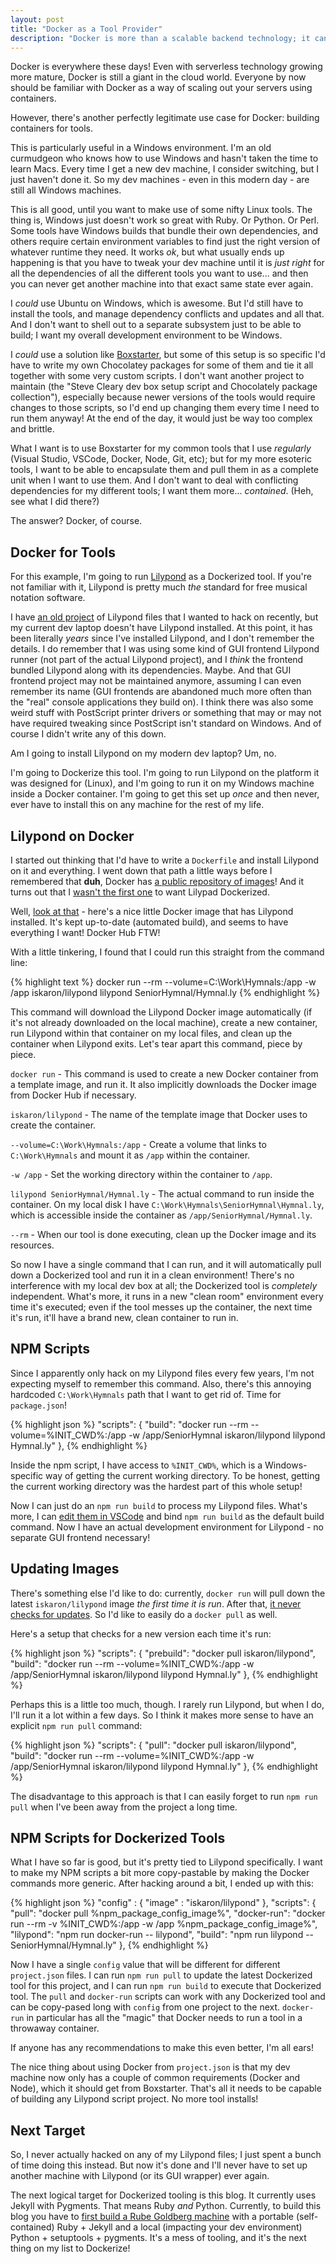 ```yaml
---
layout: post
title: "Docker as a Tool Provider"
description: "Docker is more than a scalable backend technology; it can also be used to encapsulate and execute tools."
---
```


Docker is everywhere these days! Even with serverless technology growing more mature, Docker is still a giant in the cloud world. Everyone by now should be familiar with Docker as a way of scaling out your servers using containers.

However, there's another perfectly legitimate use case for Docker: building containers for tools.

This is particularly useful in a Windows environment. I'm an old curmudgeon who knows how to use Windows and hasn't taken the time to learn Macs. Every time I get a new dev machine, I consider switching, but I just haven't done it. So my dev machines - even in this modern day - are still all Windows machines.

This is all good, until you want to make use of some nifty Linux tools. The thing is, Windows just doesn't work so great with Ruby. Or Python. Or Perl. Some tools have Windows builds that bundle their own dependencies, and others require certain environment variables to find just the right version of whatever runtime they need. It works *ok*, but what usually ends up happening is that you have to tweak your dev machine until it is *just right* for all the dependencies of all the different tools you want to use... and then you can never get another machine into that exact same state ever again.

I *could* use Ubuntu on Windows, which is awesome. But I'd still have to install the tools, and manage dependency conflicts and updates and all that. And I don't want to shell out to a separate subsystem just to be able to build; I want my overall development environment to be Windows.

I *could* use a solution like [Boxstarter](https://boxstarter.org/), but some of this setup is so specific I'd have to write my own Chocolatey packages for some of them and tie it all together with some very custom scripts. I don't want another project to maintain (the "Steve Cleary dev box setup script and Chocolately package collection"), especially because newer versions of the tools would require changes to those scripts, so I'd end up changing them every time I need to run them anyway! At the end of the day, it would just be way too complex and brittle.

What I want is to use Boxstarter for my common tools that I use *regularly* (Visual Studio, VSCode, Docker, Node, Git, etc); but for my more esoteric tools, I want to be able to encapsulate them and pull them in as a complete unit when I want to use them. And I don't want to deal with conflicting dependencies for my different tools; I want them more... *contained*. (Heh, see what I did there?)

The answer? Docker, of course.

## Docker for Tools

For this example, I'm going to run [Lilypond](http://lilypond.org/) as a Dockerized tool. If you're not familiar with it, Lilypond is pretty much *the* standard for free musical notation software.

I have [an old project](https://github.com/StephenCleary/Hymnals) of Lilypond files that I wanted to hack on recently, but my current dev laptop doesn't have Lilypond installed. At this point, it has been literally *years* since I've installed Lilypond, and I don't remember the details. I do remember that I was using some kind of GUI frontend Lilypond runner (not part of the actual Lilypond project), and I *think* the frontend bundled Lilypond along with its dependencies. Maybe. And that GUI frontend project may not be maintained anymore, assuming I can even remember its name (GUI frontends are abandoned much more often than the "real" console applications they build on). I think there was also some weird stuff with PostScript printer drivers or something that may or may not have required tweaking since PostScript isn't standard on Windows. And of course I didn't write any of this down.

Am I going to install Lilypond on my modern dev laptop? Um, no.

I'm going to Dockerize this tool. I'm going to run Lilypond on the platform it was designed for (Linux), and I'm going to run it on my Windows machine inside a Docker container. I'm going to get this set up *once* and then never, ever have to install this on any machine for the rest of my life.

## Lilypond on Docker

I started out thinking that I'd have to write a `Dockerfile` and install Lilypond on it and everything. I went down that path a little ways before I remembered that **duh**, Docker has [a public repository of images](https://hub.docker.com/)! And it turns out that I [wasn't the first one](https://hub.docker.com/search/?isAutomated=0&isOfficial=0&page=1&pullCount=0&q=lilypond&starCount=0) to want Lilypad Dockerized.

Well, [look at that](https://hub.docker.com/r/iskaron/lilypond/) - here's a nice little Docker image that has Lilypond installed. It's kept up-to-date (automated build), and seems to have everything I want! Docker Hub FTW!

With a little tinkering, I found that I could run this straight from the command line:

{% highlight text %}
docker run --rm --volume=C:\Work\Hymnals:/app -w /app iskaron/lilypond lilypond SeniorHymnal/Hymnal.ly
{% endhighlight %}

This command will download the Lilypond Docker image automatically (if it's not already downloaded on the local machine), create a new container, run Lilypond within that container on my local files, and clean up the container when Lilypond exits. Let's tear apart this command, piece by piece.

`docker run` - This command is used to create a new Docker container from a template image, and run it. It also implicitly downloads the Docker image from Docker Hub if necessary.

`iskaron/lilypond` - The name of the template image that Docker uses to create the container.

`--volume=C:\Work\Hymnals:/app` - Create a volume that links to `C:\Work\Hymnals` and mount it as `/app` within the container.

`-w /app` - Set the working directory within the container to `/app`.

`lilypond SeniorHymnal/Hymnal.ly` - The actual command to run inside the container. On my local disk I have `C:\Work\Hymnals\SeniorHymnal\Hymnal.ly`, which is accessible inside the container as `/app/SeniorHymnal/Hymnal.ly`.

`--rm` - When our tool is done executing, clean up the Docker image and its resources.

So now I have a single command that I can run, and it will automatically pull down a Dockerized tool and run it in a clean environment! There's no interference with my local dev box at all; the Dockerized tool is *completely* independent. What's more, it runs in a new "clean room" environment every time it's executed; even if the tool messes up the container, the next time it's run, it'll have a brand new, clean container to run in.

## NPM Scripts

Since I apparently only hack on my Lilypond files every few years, I'm not expecting myself to remember this command. Also, there's this annoying hardcoded `C:\Work\Hymnals` path that I want to get rid of. Time for `package.json`!

{% highlight json %}
"scripts": {
  "build": "docker run --rm --volume=%INIT_CWD%:/app -w /app/SeniorHymnal iskaron/lilypond lilypond Hymnal.ly"
},
{% endhighlight %}

Inside the npm script, I have access to `%INIT_CWD%`, which is a Windows-specific way of getting the current working directory. To be honest, getting the current working directory was the hardest part of this whole setup!

Now I can just do an `npm run build` to process my Lilypond files. What's more, I can [edit them in VSCode](https://marketplace.visualstudio.com/items?itemName=truefire.lilypond) and bind `npm run build` as the default build command. Now I have an actual development environment for Lilypond - no separate GUI frontend necessary!

## Updating Images

There's something else I'd like to do: currently, `docker run` will pull down the latest `iskaron/lilypond` image *the first time it is run*. After that, [it never checks for updates](https://github.com/moby/moby/issues/34394). So I'd like to easily do a `docker pull` as well.

Here's a setup that checks for a new version each time it's run:

{% highlight json %}
"scripts": {
  "prebuild": "docker pull iskaron/lilypond",
  "build": "docker run --rm --volume=%INIT_CWD%:/app -w /app/SeniorHymnal iskaron/lilypond lilypond Hymnal.ly"
},
{% endhighlight %}

Perhaps this is a little too much, though. I rarely run Lilypond, but when I do, I'll run it a lot within a few days. So I think it makes more sense to have an explicit `npm run pull` command:

{% highlight json %}
"scripts": {
  "pull": "docker pull iskaron/lilypond",
  "build": "docker run --rm --volume=%INIT_CWD%:/app -w /app/SeniorHymnal iskaron/lilypond lilypond Hymnal.ly"
},
{% endhighlight %}

The disadvantage to this approach is that I can easily forget to run `npm run pull` when I've been away from the project a long time.

## NPM Scripts for Dockerized Tools

What I have so far is good, but it's pretty tied to Lilypond specifically. I want to make my NPM scripts a bit more copy-pastable by making the Docker commands more generic. After hacking around a bit, I ended up with this:

{% highlight json %}
"config" : { "image" : "iskaron/lilypond" },
"scripts": {
  "pull": "docker pull %npm_package_config_image%",
  "docker-run": "docker run --rm -v %INIT_CWD%:/app -w /app %npm_package_config_image%",
  "lilypond": "npm run docker-run -- lilypond",
  "build": "npm run lilypond -- SeniorHymnal/Hymnal.ly"
},
{% endhighlight %}

Now I have a single `config` value that will be different for different `project.json` files. I can run `npm run pull` to update the latest Dockerized tool for this project, and I can run `npm run build` to execute that Dockerized tool. The `pull` and `docker-run` scripts can work with any Dockerized tool and can be copy-pased long with `config` from one project to the next. `docker-run` in particular has all the "magic" that Docker needs to run a tool in a throwaway container.

If anyone has any recommendations to make this even better, I'm all ears!

<!--However, this approach does assume only one Dockerized tool per `project.json`. It's possible to override the `config` when calling one script from another, but that gets verbose pretty quickly. Well, none of my current projects need more than a single Dockerized tool, so I'll cross that bridge when I come to it.-->

The nice thing about using Docker from `project.json` is that my dev machine now only has a couple of common requirements (Docker and Node), which it should get from Boxstarter. That's all it needs to be capable of building any Lilypond script project. No more tool installs!

## Next Target

So, I never actually hacked on any of my Lilypond files; I just spent a bunch of time doing this instead. But now it's done and I'll never have to set up another machine with Lilypond (or its GUI wrapper) ever again.

The next logical target for Dockerized tooling is this blog. It currently uses Jekyll with Pygments. That means Ruby *and* Python. Currently, to build this blog you have to [first build a Rube Goldberg machine](https://github.com/StephenCleary/blog-stephencleary-dotcom/tree/3419602d09b161910bb31a2349dc80bc794bacd1#to-build) with a portable (self-contained) Ruby + Jekyll and a local (impacting your dev environment) Python + setuptools + pygments. It's a mess of tooling, and it's the next thing on my list to Dockerize!
